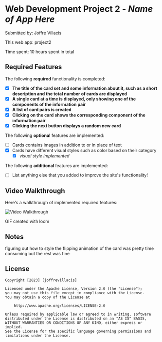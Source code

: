 # Web Development Project 2 - _Name of App Here_

Submitted by: Joffre Villacis

This web app: project2

Time spent: 10 hours spent in total

## Required Features

The following **required** functionality is completed:

- [x] **The title of the card set and some information about it, such as a short description and the total number of cards are displayed**
- [x] **A single card at a time is displayed, only showing one of the components of the information pair**
- [x] **A list of card pairs is created**
- [x] **Clicking on the card shows the corresponding component of the information pair**
- [x] **Clicking the next button displays a random new card**

The following **optional** features are implemented:

- [ ] Cards contains images in addition to or in place of text
- [x] Cards have different visual styles such as color based on their category
  - [x] _visual style implemented_

The following **additional** features are implemented:

- [ ] List anything else that you added to improve the site's functionality!

## Video Walkthrough

Here's a walkthrough of implemented required features:

<img src='<div style="position: relative; padding-bottom: 56.25%; height: 0;"><iframe src="https://www.loom.com/embed/c645858507c6475ab6d1b8cf1bd08686?sid=6d465ec2-903f-47dd-a3f8-86445e16b237" frameborder="0" webkitallowfullscreen mozallowfullscreen allowfullscreen style="position: absolute; top: 0; left: 0; width: 100%; height: 100%;"></iframe></div>' title='Video Walkthrough' width='' alt='Video Walkthrough' />

GIF created with loom

## Notes

figuring out how to style the flipping animation of the card was pretty time consuming but the rest was fine

## License

    Copyright [2023] [joffrevillacis]

    Licensed under the Apache License, Version 2.0 (the "License");
    you may not use this file except in compliance with the License.
    You may obtain a copy of the License at

        http://www.apache.org/licenses/LICENSE-2.0

    Unless required by applicable law or agreed to in writing, software
    distributed under the License is distributed on an "AS IS" BASIS,
    WITHOUT WARRANTIES OR CONDITIONS OF ANY KIND, either express or implied.
    See the License for the specific language governing permissions and
    limitations under the License.
